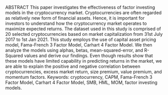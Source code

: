 ABSTRACT
This paper investigates the effectiveness of factor investing models in the cryptocurrency market. Cryptocurrencies are often regarded as relatively new form of financial assets.  Hence, it is important for investors to understand how the cryptocurrency market operates to maximize expected returns. 
The dataset used in this study is comprised of 20 selected cryptocurrencies based on market capitalization from 31st July 2017 to 1st Jan 2021. This study employs the use of capital asset pricing model, Fama-French 3 Factor Model, Carhart 4 Factor Model. We then analyze the models using alphas, betas, mean-squared-error, and R-Squared values and derive our findings. Even though results show that these models have limited capability in predicting returns in the market, we are able to explain the positive and negative correlation between cryptocurrencies, excess market return, size premium, value premium, and momentum factors.
Keywords: cryptocurrency, CAPM, Fama-French 3 Factor Model, Carhart 4 Factor Model, SMB, HML, MOM, factor investing models.
